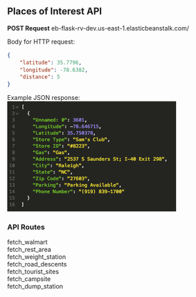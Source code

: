 ## Places of Interest API

**POST Request** eb-flask-rv-dev.us-east-1.elasticbeanstalk.com/

Body for HTTP request:
~~~json
{
	"latitude": 35.7796, 
	"longitude": -78.6382,
	"distance": 5
}
~~~
Example JSON response: <br>
![](Pictures/post_request.png)

### API Routes
fetch_walmart <br>
fetch_rest_area <br>
fetch_weight_station <br>
fetch_road_descents <br>
fetch_tourist_sites <br>
fetch_campsite <br>
fetch_dump_station <br>
